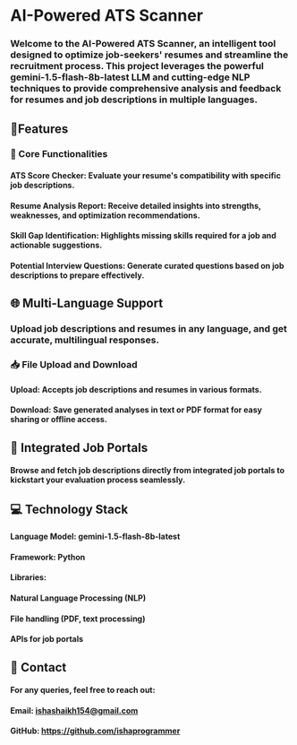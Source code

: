 # AI-Powered ATS Scanner
### Welcome to the AI-Powered ATS Scanner, an intelligent tool designed to optimize job-seekers' resumes and streamline the recruitment process. This project leverages the powerful gemini-1.5-flash-8b-latest LLM and cutting-edge NLP techniques to provide comprehensive analysis and feedback for resumes and job descriptions in multiple languages.

## 🚀Features
### 🌟 Core Functionalities
#### ATS Score Checker: Evaluate your resume's compatibility with specific job descriptions.
#### Resume Analysis Report: Receive detailed insights into strengths, weaknesses, and optimization recommendations.
#### Skill Gap Identification: Highlights missing skills required for a job and actionable suggestions.
#### Potential Interview Questions: Generate curated questions based on job descriptions to prepare effectively.

## 🌐 Multi-Language Support
### Upload job descriptions and resumes in any language, and get accurate, multilingual responses.

### 📥 File Upload and Download
#### Upload: Accepts job descriptions and resumes in various formats.
#### Download: Save generated analyses in text or PDF format for easy sharing or offline access.
## 🔗 Integrated Job Portals
#### Browse and fetch job descriptions directly from integrated job portals to kickstart your evaluation process seamlessly.
## 💻 Technology Stack
#### Language Model: gemini-1.5-flash-8b-latest
#### Framework: Python
#### Libraries:
#### Natural Language Processing (NLP)
#### File handling (PDF, text processing)
#### APIs for job portals

## 💬 Contact
#### For any queries, feel free to reach out:

#### Email: ishashaikh154@gmail.com
#### GitHub: https://github.com/ishaprogrammer
